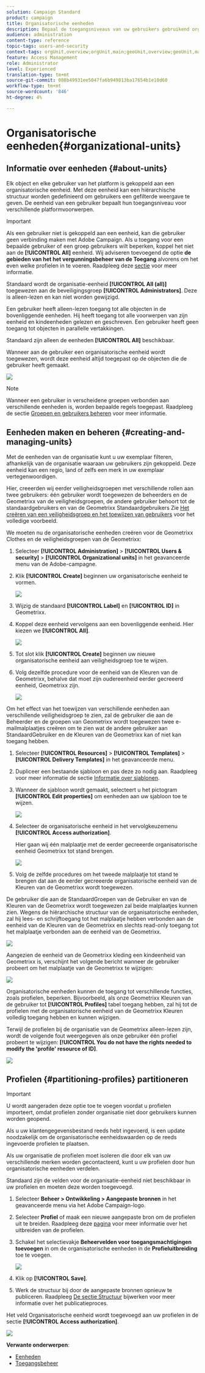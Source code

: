 ```yaml
---
solution: Campaign Standard
product: campaign
title: Organisatorische eenheden
description: Bepaal de toegangsniveaus van uw gebruikers gebruikend organisatorische eenheden.
audience: administration
content-type: reference
topic-tags: users-and-security
context-tags: orgUnit,overview;orgUnit,main;geoUnit,overview;geoUnit,main
feature: Access Management
role: Administrator
level: Experienced
translation-type: tm+mt
source-git-commit: 088b49931ee5047fa6b949813ba17654b1e10d60
workflow-type: tm+mt
source-wordcount: '846'
ht-degree: 4%

---
```



# Organisatorische eenheden{#organizational-units}

## Informatie over eenheden {#about-units}

Elk object en elke gebruiker van het platform is gekoppeld aan een organisatorische eenheid. Met deze eenheid kan een hiërarchische structuur worden gedefinieerd om gebruikers een gefilterde weergave te geven. De eenheid van een gebruiker bepaalt hun toegangsniveau voor verschillende platformvoorwerpen.

>[!IMPORTANT]
>
>Als een gebruiker niet is gekoppeld aan een eenheid, kan die gebruiker geen verbinding maken met Adobe Campaign. Als u toegang voor een bepaalde gebruiker of een groep gebruikers wilt beperken, koppel het niet aan de **[!UICONTROL All]** eenheid. Wij adviseren toevoegend de optie **de gebieden van het het vergunningsbeheer van de Toegang** alvorens om het even welke profielen in te voeren. Raadpleeg deze [sectie](../../administration/using/organizational-units.md#partitioning-profiles) voor meer informatie.
>
>Standaard wordt de organisatie-eenheid **[!UICONTROL All (all)]** toegewezen aan de beveiligingsgroep **[!UICONTROL Administrators]**. Deze is alleen-lezen en kan niet worden gewijzigd.

Een gebruiker heeft alleen-lezen toegang tot alle objecten in de bovenliggende eenheden. Hij heeft toegang tot alle voorwerpen van zijn eenheid en kindeenheden gelezen en geschreven. Een gebruiker heeft geen toegang tot objecten in parallelle vertakkingen.

Standaard zijn alleen de eenheden **[!UICONTROL All]** beschikbaar.

Wanneer aan de gebruiker een organisatorische eenheid wordt toegewezen, wordt deze eenheid altijd toegepast op de objecten die de gebruiker heeft gemaakt.

![](assets/user_management_2.png)

>[!NOTE]
>
>Wanneer een gebruiker in verscheidene groepen verbonden aan verschillende eenheden is, worden bepaalde regels toegepast. Raadpleeg de sectie [Groepen en gebruikers beheren](../../administration/using/managing-groups-and-users.md) voor meer informatie.

## Eenheden maken en beheren {#creating-and-managing-units}

Met de eenheden van de organisatie kunt u uw exemplaar filteren, afhankelijk van de organisatie waaraan uw gebruikers zijn gekoppeld. Deze eenheid kan een regio, land of zelfs een merk in uw exemplaar vertegenwoordigen.

Hier, creeerden wij eerder veiligheidsgroepen met verschillende rollen aan twee gebruikers: één gebruiker wordt toegewezen de beheerders en de Geometrixx van de veiligheidsgroepen, de andere gebruiker behoort tot de standaardgebruikers en van de Geometrixx Standaardgebruikers Zie [Het creëren van een veiligheidsgroep en het toewijzen van gebruikers](../../administration/using/managing-groups-and-users.md#creating-a-security-group-and-assigning-users) voor het volledige voorbeeld.

We moeten nu de organisatorische eenheden creëren voor de Geometrixx Clothes en de veiligheidsgroepen van de Geometrixx:

1. Selecteer **[!UICONTROL Administration]** > **[!UICONTROL Users & security]** > **[!UICONTROL Organizational units]** in het geavanceerde menu van de Adobe-campagne.
1. Klik **[!UICONTROL Create]** beginnen uw organisatorische eenheid te vormen.

   ![](assets/manage_units_1.png)

1. Wijzig de standaard **[!UICONTROL Label]** en **[!UICONTROL ID]** in Geometrixx.
1. Koppel deze eenheid vervolgens aan een bovenliggende eenheid. Hier kiezen we **[!UICONTROL All]**.

   ![](assets/manage_units_2.png)

1. Tot slot klik **[!UICONTROL Create]** beginnen uw nieuwe organisatorische eenheid aan veiligheidsgroep toe te wijzen.
1. Volg dezelfde procedure voor de eenheid van de Kleuren van de Geometrixx, behalve dat moet zijn oudereenheid eerder gecreeerd eenheid, Geometrixx zijn.

   ![](assets/manage_units_3.png)

Om het effect van het toewijzen van verschillende eenheden aan verschillende veiligheidsgroep te zien, zal de gebruiker die aan de Beheerder en de groepen van Geometrixx wordt toegewezen twee e-mailmalplaatjes creëren om te zien wat de andere gebruiker aan StandaardGebruiker en de Kleuren van de Geometrixx kan of niet kan toegang hebben.

1. Selecteer **[!UICONTROL Resources]** > **[!UICONTROL Templates]** > **[!UICONTROL Delivery Templates]** in het geavanceerde menu.
1. Dupliceer een bestaande sjabloon en pas deze zo nodig aan. Raadpleeg voor meer informatie de sectie [Informatie over sjablonen](../../start/using/marketing-activity-templates.md).
1. Wanneer de sjabloon wordt gemaakt, selecteert u het pictogram **[!UICONTROL Edit properties]** om eenheden aan uw sjabloon toe te wijzen.

   ![](assets/manage_units_6.png)

1. Selecteer de organisatorische eenheid in het vervolgkeuzemenu **[!UICONTROL Access authorization]**.

   Hier gaan wij één malplaatje met de eerder gecreeerde organisatorische eenheid Geometrixx tot stand brengen.

   ![](assets/manage_units_5.png)

1. Volg de zelfde procedures om het tweede malplaatje tot stand te brengen dat aan de eerder gecreeerde organisatorische eenheid van de Kleuren van de Geometrixx wordt toegewezen.

De gebruiker die aan de StandaardGroepen van de Gebruiker en van de Kleuren van de Geometrixx wordt toegewezen zal beide malplaatjes kunnen zien. Wegens de hiërarchische structuur van de organisatorische eenheden, zal hij lees- en schrijftoegang tot het malplaatje hebben verbonden aan de eenheid van de Kleuren van de Geometrixx en slechts read-only toegang tot het malplaatje verbonden aan de eenheid van de Geometrixx.

![](assets/manage_units_7.png)

Aangezien de eenheid van de Geometrixx kleding een kindeenheid van Geometrixx is, verschijnt het volgende bericht wanneer de gebruiker probeert om het malplaatje van de Geometrixx te wijzigen:

![](assets/manage_units_8.png)

Organisatorische eenheden kunnen de toegang tot verschillende functies, zoals profielen, beperken. Bijvoorbeeld, als onze Geometrixx Kleuren van de gebruiker tot **[!UICONTROL Profiles]** tabel toegang hebben, zal hij tot de profielen met de organisatorische eenheid van de Geometrixx Kleuren volledig toegang hebben en kunnen wijzigen.

Terwijl de profielen bij de organisatie van de Geometrixx alleen-lezen zijn, wordt de volgende fout weergegeven als onze gebruiker één profiel probeert te wijzigen: **[!UICONTROL You do not have the rights needed to modify the 'profile' resource of ID]**.

![](assets/manage_units_10.png)

## Profielen {#partitioning-profiles} partitioneren

>[!IMPORTANT]
>
>U wordt aangeraden deze optie toe te voegen voordat u profielen importeert, omdat profielen zonder organisatie niet door gebruikers kunnen worden geopend.
>
>Als u uw klantengegevensbestand reeds hebt ingevoerd, is een update noodzakelijk om de organisatorische eenheidswaarden op de reeds ingevoerde profielen te plaatsen.

Als uw organisatie de profielen moet isoleren die door elk van uw verschillende merken worden gecontacteerd, kunt u uw profielen door hun organisatorische eenheden verdelen.

Standaard zijn de velden voor de organisatie-eenheid niet beschikbaar in uw profielen en moeten deze worden toegevoegd.

1. Selecteer **Beheer > Ontwikkeling > Aangepaste bronnen** in het geavanceerde menu via het Adobe Campaign-logo.
1. Selecteer **Profiel** of maak een nieuwe aangepaste bron om de profielen uit te breiden. Raadpleeg deze [pagina](../../developing/using/extending-the-profile-resource-with-a-new-field.md#step-1--extend-the-profile-resource) voor meer informatie over het uitbreiden van de profielen.
1. Schakel het selectievakje **Beheervelden voor toegangsmachtigingen toevoegen** in om de organisatorische eenheden in de **Profieluitbreiding** toe te voegen.

   ![](assets/user_management_9.png)

1. Klik op **[!UICONTROL Save]**.
1. Werk de structuur bij door de aangepaste bronnen opnieuw te publiceren. Raadpleeg [De sectie Structuur](../../developing/using/updating-the-database-structure.md) bijwerken voor meer informatie over het publicatieproces.

Het veld Organisatorische eenheid wordt toegevoegd aan uw profielen in de sectie **[!UICONTROL Access authorization]**.

![](assets/user_management_10.png)

**Verwante onderwerpen**:

* [Eenheden](../../administration/using/organizational-units.md#about-units)
* [Toegangsbeheer](../../administration/using/about-access-management.md)

